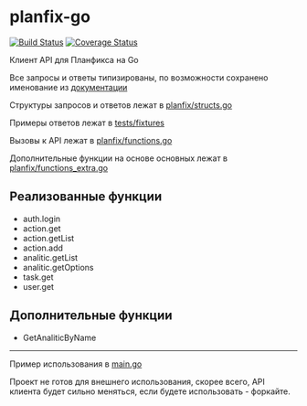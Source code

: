 # planfix-go
[![Build Status](https://travis-ci.org/popstas/planfix-go.svg?branch=master)](https://travis-ci.org/popstas/planfix-go)
[![Coverage Status](https://coveralls.io/repos/github/popstas/planfix-go/badge.svg?branch=master)](https://coveralls.io/github/popstas/planfix-go?branch=master)

Клиент API для Планфикса на Go

Все запросы и ответы типизированы, по возможности сохранено именование из [документации](https://planfix.ru/docs/Список_функций)

Структуры запросов и ответов лежат в [planfix/structs.go](planfix/structs.go)

Примеры ответов лежат в [tests/fixtures](tests/fixtures)

Вызовы к API лежат в [planfix/functions.go](planfix/functions.go)

Дополнительные функции на основе основных лежат в [planfix/functions_extra.go](planfix/functions_extra.go)

## Реализованные функции
- auth.login
- action.get
- action.getList
- action.add
- analitic.getList
- analitic.getOptions
- task.get
- user.get

## Дополнительные функции
- GetAnaliticByName

---

Пример использования в [main.go](main.go)

Проект не готов для внешнего использования, скорее всего, API клиента будет сильно меняться,
если будете использовать - форкайте.
